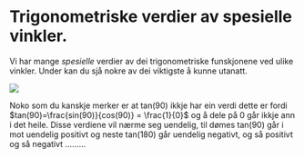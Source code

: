 # Trigonometriske verdier av spesielle vinkler.

Vi har mange *spesielle* verdier av dei trigonometriske funskjonene ved ulike vinkler. Under kan du sjå nokre av dei viktigste å kunne utanatt.


![](https://www.nkhansen.com/wp-content/uploads/geometri/trigonometriske_verdier.png)

Noko som du kanskje merker er at tan(90) ikkje har ein verdi dette er fordi $tan(90)=\frac{sin(90)}{cos(90)} = \frac{1}{0}$ og å dele på 0 går ikkje ann i det heile. Disse verdiene vil nærme seg uendelig, til dømes tan(90) går i mot uendelig positivt og neste tan(180) går uendelig negativt, og så positivt og så negativt ……… 